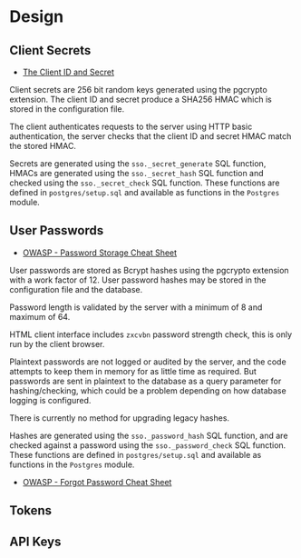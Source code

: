 # Design

## Client Secrets

-   [The Client ID and Secret](https://www.oauth.com/oauth2-servers/client-registration/client-id-secret/)

Client secrets are 256 bit random keys generated using the pgcrypto extension. The client ID and secret produce a SHA256 HMAC which is stored in the configuration file.

The client authenticates requests to the server using HTTP basic authentication, the server checks that the client ID and secret HMAC match the stored HMAC.

Secrets are generated using the `sso._secret_generate` SQL function, HMACs are generated using the `sso._secret_hash` SQL function and checked using the `sso._secret_check` SQL function. These functions are defined in `postgres/setup.sql` and available as functions in the `Postgres` module.

## User Passwords

-   [OWASP - Password Storage Cheat Sheet](https://cheatsheetseries.owasp.org/cheatsheets/Password_Storage_Cheat_Sheet.html)

User passwords are stored as Bcrypt hashes using the pgcrypto extension with a work factor of 12. User password hashes may be stored in the configuration file and the database.

Password length is validated by the server with a minimum of 8 and maximum of 64.

HTML client interface includes `zxcvbn` password strength check, this is only run by the client browser.

Plaintext passwords are not logged or audited by the server, and the code attempts to keep them in memory for as little time as required. But passwords are sent in plaintext to the database as a query parameter for hashing/checking, which could be a problem depending on how database logging is configured.

There is currently no method for upgrading legacy hashes.

Hashes are generated using the `sso._password_hash` SQL function, and are checked against a password using the `sso._password_check` SQL function. These functions are defined in `postgres/setup.sql` and available as functions in the `Postgres` module.

<!-- todo: Use peppering/pre-hashing? -->
<!-- todo: Legacy hash upgrade mechanism -->

-   [OWASP - Forgot Password Cheat Sheet](https://cheatsheetseries.owasp.org/cheatsheets/Forgot_Password_Cheat_Sheet.html)

<!-- todo: Urls are https or localhost -->

## Tokens

<!-- todo: Tokens info/best practices -->

## API Keys

<!-- todo: API keys info/best practices -->
